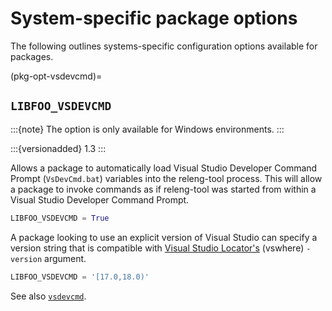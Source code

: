 # System-specific package options

The following outlines systems-specific configuration options available for
packages.

(pkg-opt-vsdevcmd)=
## `LIBFOO_VSDEVCMD`

:::{note}
The option is only available for Windows environments.
:::

:::{versionadded} 1.3
:::

Allows a package to automatically load Visual Studio Developer Command
Prompt (`VsDevCmd.bat`) variables into the releng-tool process. This will
allow a package to invoke commands as if releng-tool was started from
within a Visual Studio Developer Command Prompt.

```python
LIBFOO_VSDEVCMD = True
```

A package looking to use an explicit version of Visual Studio can specify a
version string that is compatible with [Visual Studio Locator's][vswhere]
(vswhere) `-version` argument.

```python
LIBFOO_VSDEVCMD = '[17.0,18.0)'
```

See also [`vsdevcmd`](conf-vsdevcmd).


[vswhere]: https://github.com/microsoft/vswhere
